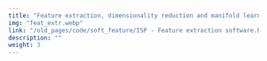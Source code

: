 ```yaml
---
title: "Feature extraction, dimensionality reduction and manifold learning"
img: "feat_extr.webp"
link: "/old_pages/code/soft_feature/ISP - Feature extraction software.html"
description: ""
weight: 3
---
```


